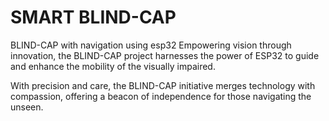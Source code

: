 # SMART BLIND-CAP
BLIND-CAP with navigation using esp32
Empowering vision through innovation, the BLIND-CAP project harnesses the power of ESP32 to guide and enhance the mobility of the visually impaired.

With precision and care, the BLIND-CAP initiative merges technology with compassion, offering a beacon of independence for those navigating the unseen.
